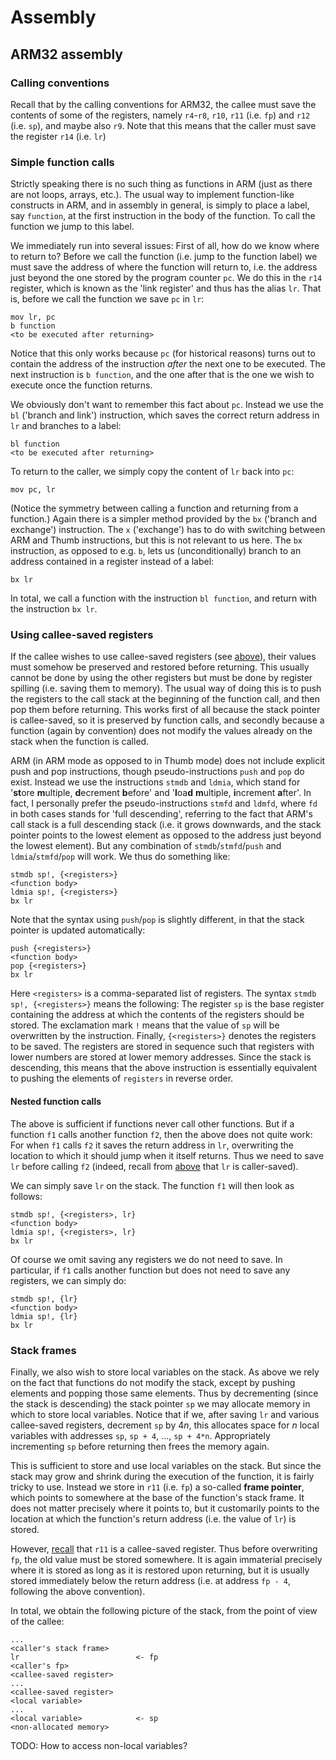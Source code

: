 # Assembly

## ARM32 assembly

### Calling conventions

Recall that by the calling conventions for ARM32, the callee must save the contents of some of the registers, namely `r4`-`r8`, `r10`, `r11` (i.e. `fp`) and `r12` (i.e. `sp`), and maybe also `r9`. Note that this means that the caller must save the register `r14` (i.e. `lr`)


### Simple function calls

Strictly speaking there is no such thing as functions in ARM (just as there are not loops, arrays, etc.). The usual way to implement function-like constructs in ARM, and in assembly in general, is simply to place a label, say `function`, at the first instruction in the body of the function. To call the function we jump to this label.

We immediately run into several issues: First of all, how do we know where to return to? Before we call the function (i.e. jump to the function label) we must save the address of where the function will return to, i.e. the address just beyond the one stored by the program counter `pc`. We do this in the `r14` register, which is known as the 'link register' and thus has the alias `lr`. That is, before we call the function we save `pc` in `lr`:

    mov lr, pc
    b function
    <to be executed after returning>

Notice that this only works because `pc` (for historical reasons) turns out to contain the address of the instruction *after* the next one to be executed. The next instruction is `b function`, and the one after that is the one we wish to execute once the function returns.

We obviously don't want to remember this fact about `pc`. Instead we use the `bl` ('branch and link') instruction, which saves the correct return address in `lr` and branches to a label:

    bl function
    <to be executed after returning>

To return to the caller, we simply copy the content of `lr` back into `pc`:

    mov pc, lr

(Notice the symmetry between calling a function and returning from a function.) Again there is a simpler method provided by the `bx` ('branch and exchange') instruction. The `x` ('exchange') has to do with switching between ARM and Thumb instructions, but this is not relevant to us here. The `bx` instruction, as opposed to e.g. `b`, lets us (unconditionally) branch to an address contained in a register instead of a label:

    bx lr

In total, we call a function with the instruction `bl function`, and return with the instruction `bx lr`.


### Using callee-saved registers

If the callee wishes to use callee-saved registers (see [above](#calling-conventions)), their values must somehow be preserved and restored before returning. This usually cannot be done by using the other registers but must be done by register spilling (i.e. saving them to memory). The usual way of doing this is to push the registers to the call stack at the beginning of the function call, and then pop them before returning. This works first of all because the stack pointer is callee-saved, so it is preserved by function calls, and secondly because a function (again by convention) does not modify the values already on the stack when the function is called.

ARM (in ARM mode as opposed to in Thumb mode) does not include explicit push and pop instructions, though pseudo-instructions `push` and `pop` do exist. Instead we use the instructions `stmdb` and `ldmia`, which stand for '**st**ore **m**ultiple, **d**ecrement **b**efore' and '**l**oa**d** **m**ultiple, **i**ncrement **a**fter'. In fact, I personally prefer the pseudo-instructions `stmfd` and `ldmfd`, where `fd` in both cases stands for 'full descending', referring to the fact that ARM's call stack is a full descending stack (i.e. it grows downwards, and the stack pointer points to the lowest element as opposed to the address just beyond the lowest element). But any combination of `stmdb`/`stmfd`/`push` and `ldmia`/`stmfd`/`pop` will work. We thus do something like:

    stmdb sp!, {<registers>}
    <function body>
    ldmia sp!, {<registers>}
    bx lr

Note that the syntax using `push`/`pop` is slightly different, in that the stack pointer is updated automatically:

    push {<registers>}
    <function body>
    pop {<registers>}
    bx lr

Here `<registers>` is a comma-separated list of registers. The syntax `stmdb sp!, {<registers>}` means the following: The register `sp` is the base register containing the address at which the contents of the registers should be stored. The exclamation mark `!` means that the value of `sp` will be overwritten by the instruction. Finally, `{<registers>}` denotes the registers to be saved. The registers are stored in sequence such that registers with lower numbers are stored at lower memory addresses. Since the stack is descending, this means that the above instruction is essentially equivalent to pushing the elements of `registers` in reverse order.


#### Nested function calls

The above is sufficient if functions never call other functions. But if a function `f1` calls another function `f2`, then the above does not quite work: For when `f1` calls `f2` it saves the return address in `lr`, overwriting the location to which it should jump when it itself returns. Thus we need to save `lr` before calling `f2` (indeed, recall from [above](#calling-conventions) that `lr` is caller-saved).

We can simply save `lr` on the stack. The function `f1` will then look as follows:

    stmdb sp!, {<registers>, lr}
    <function body>
    ldmia sp!, {<registers>, lr}
    bx lr

Of course we omit saving any registers we do not need to save. In particular, if `f1` calls another function but does not need to save any registers, we can simply do:

    stmdb sp!, {lr}
    <function body>
    ldmia sp!, {lr}
    bx lr


### Stack frames

Finally, we also wish to store local variables on the stack. As above we rely on the fact that functions do not modify the stack, except by pushing elements and popping those same elements. Thus by decrementing (since the stack is descending) the stack pointer `sp` we may allocate memory in which to store local variables. Notice that if we, after saving `lr` and various callee-saved registers, decrement `sp` by $4n$, this allocates space for $n$ local variables with addresses `sp`, `sp + 4`, ..., `sp + 4*n`. Appropriately incrementing `sp` before returning then frees the memory again.

This is sufficient to store and use local variables on the stack. But since the stack may grow and shrink during the execution of the function, it is fairly tricky to use. Instead we store in `r11` (i.e. `fp`) a so-called **frame pointer**, which points to somewhere at the base of the function's stack frame. It does not matter precisely where it points to, but it customarily points to the location at which the function's return address (i.e. the value of `lr`) is stored.

However, [recall](#calling-conventions) that `r11` is a callee-saved register. Thus before overwriting `fp`, the old value must be stored somewhere. It is again immaterial precisely where it is stored as long as it is restored upon returning, but it is usually stored immediately below the return address (i.e. at address `fp - 4`, following the above convention).

In total, we obtain the following picture of the stack, from the point of view of the callee:

    ...
    <caller's stack frame>
    lr                          <- fp
    <caller's fp>
    <callee-saved register>
    ...
    <callee-saved register>
    <local variable>
    ...
    <local variable>            <- sp
    <non-allocated memory>

TODO: How to access non-local variables?
